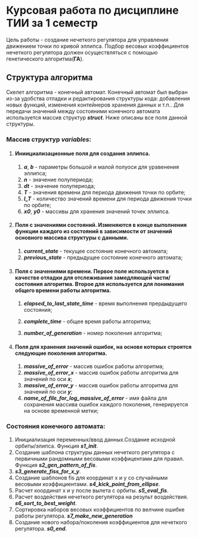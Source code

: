 # Курсовая работа по дисциплине ТИИ за 1 семестр

Цель работы - создание нечеткого регулятора для управления движением точки по кривой эллипса.
Подбор весовых коэффициентов нечеткого регулятора должен осуществляться с помощью генетического алгоритма(**ГА**).

## Структура алгоритма

Скелет алгоритма - конечный автомат. Конечный автомат был выбран из-за удобства отладки и редактирования структуры кода: добавления новых функций, изменения контейнеров хранения данных и т.п..
Для передачи значений между состояними конечного автомата используется массив структур ***struct***. Ниже описаны все поля данной структуры.

### Массив структур ***variables***:

1. #### Иниициализационные поля для создания эллипса.

	1. ***a***, ***b*** - параметры большой и малой полуоси для уравенения эллипса;
	2. ***n*** - значение полупериода;
	3. ***dt*** - значение полупериода;
	4. ***T*** - значения времени для периода движения точки по орбите;
	5. ***l_T*** - количество значений времени для периода движения точки по орбите;
	6. ***x0***, ***y0*** - массивы для хранения значений точек эллипса.

2. #### Поля с значениями состояний. Изменяются в конце выполнения функции каждого из состояний в зависимости от значений основного массива структуры с данными.

	1. ***current_state*** - текущее состояние конечного автомата;
	2. ***previous_state*** - предыдущее состояние конечного автомата;

3. #### Поля с значениями времени. Первое поле используется в качестве отладки для отслеживания замедляющей части/состояния алгоритма. Второе для используется для понимания общего времени работы алгоритма.

	1. ***elapsed_to_last_state_time*** - время выполнения прердыдущего состояния;
	2. ***complete_time*** - общее время работы алгоритма;

	1. ***number_of_generation*** - номер поколения алгоритма;

4. #### Поля для хранения значений ошибок, на основе которых строятся следующие поколения алгоритма.

	1. ***massive_of_error*** - массив ошибок работы алгоритма;
	2. ***massive_of_error_x*** - массив ошибок работы алгоритма для значений по оси ***x***;
	3. ***massive_of_error_y*** - массив ошибок работы алгоритма для значений по оси ***y***;
	4. ***name_of_file_for_log_massive_of_error*** - имя файла для сохранения массива ошибок каждого поколения, генерируется на основе временной метки;
	

### Состояния конечного автомата:
1. Инициализация переменных/ввод данных.Создание исходной орбиты/элипса. Функция ***s1_init***. 
2. Создание шаблона структуры данных нечеткого регулятора с первичными рандомными весовыми коэффицентами для правил. Функция ***s2_gen_pattern_of_fis***.
3. ***s3_generate_fiss_for_x_y***. 
4. Создание шаблонов fis для координат x и y со случайными весовыми коэффициентами. ***s4_kick_point_from_ellipse***.
5. Расчет координат x и y после вылета с орбиты. ***s5_eval_fis***.
6. Расчет воздействия нечеткого регулятора на результ воздействия. ***s6_sort_to_best_weight***.
7. Сортировка наборов весовых коэффициентов по велчине ошибке работы регулятора. ***s7_make_new_generation***
8. Создание нового набора/поколения коэффициентов для нечеткого регулятора. ***s0_end***.